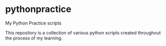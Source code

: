 # pythonpractice
My Python Practice scripts

This repository is a collection of various python scripts created throughout the process of my learning.
